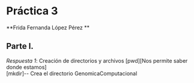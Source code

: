 # Práctica 3 
**Frida Fernanda López Pérez **

## Parte I. 
*Respuesta 1*: Creación de directorios y archivos 
[pwd][Nos permite saber donde estamos]  
[mkdir]-- Crea el directorio GenomicaComputacional

